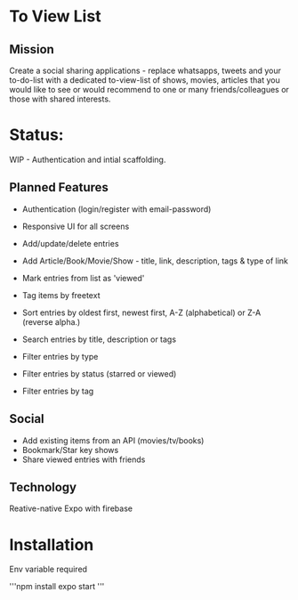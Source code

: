 # To View List 

## Mission
Create a social sharing applications - replace whatsapps, tweets and your to-do-list with a dedicated to-view-list of shows, movies, articles that you would like to see or would recommend to one or many friends/colleagues or those with shared interests.

# Status:
WIP - Authentication and intial scaffolding. 

## Planned Features
- Authentication (login/register with email-password)
- Responsive UI for all screens
- Add/update/delete entries
- Add Article/Book/Movie/Show - title, link, description, tags & type of link
- Mark entries from list as 'viewed'
- Tag items by freetext

- Sort entries by oldest first, newest first, A-Z (alphabetical) or Z-A (reverse alpha.)
- Search entries by title, description or tags
- Filter entries by type 
- Filter entries by status (starred or viewed)
- Filter entries by tag 

## Social
- Add existing items from an API (movies/tv/books)
- Bookmark/Star key shows
- Share viewed entries with friends

## Technology
Reative-native Expo with firebase

# Installation
Env variable required

'''npm install
expo start 
'''

